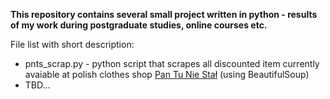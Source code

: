 **This repository contains several small project written in python - results of my work during postgraduate studies, online courses etc.**

File list with short description:
- pnts_scrap.py - python script that scrapes all discounted item currently avaiable at polish clothes shop [Pan Tu Nie Stał](https://pantuniestal.com/) (using BeautifulSoup)
- TBD...
